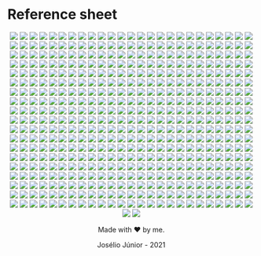 # Reference sheet
<div align="center">

![](../lang/1c-enterprise/rounded.png) ![](../lang/4d/rounded.png) ![](../lang/abap/rounded.png) ![](../lang/abap-cds/rounded.png) ![](../lang/ags-script/rounded.png) ![](../lang/aidl/rounded.png) ![](../lang/al/rounded.png) ![](../lang/ampl/rounded.png) ![](../lang/antlr/rounded.png) ![](../lang/api-blueprint/rounded.png) ![](../lang/apl/rounded.png) ![](../lang/asp.net/rounded.png) ![](../lang/ats/rounded.png) ![](../lang/actionscript/rounded.png) ![](../lang/ada/rounded.png) ![](../lang/adobe-font-metrics/rounded.png) ![](../lang/agda/rounded.png) ![](../lang/alloy/rounded.png) ![](../lang/alpine-abuild/rounded.png) ![](../lang/altium-designer/rounded.png) ![](../lang/angelscript/rounded.png) ![](../lang/ant-build-system/rounded.png) ![](../lang/apacheconf/rounded.png) ![](../lang/apex/rounded.png) ![](../lang/apollo-guidance-computer/rounded.png) ![](../lang/applescript/rounded.png) ![](../lang/arc/rounded.png) ![](../lang/asciidoc/rounded.png) ![](../lang/aspectj/rounded.png) ![](../lang/assembly/rounded.png) ![](../lang/astro/rounded.png) ![](../lang/asymptote/rounded.png) ![](../lang/augeas/rounded.png) ![](../lang/autohotkey/rounded.png) ![](../lang/autoit/rounded.png) ![](../lang/avro-idl/rounded.png) ![](../lang/awk/rounded.png) ![](../lang/basic/rounded.png) ![](../lang/ballerina/rounded.png) ![](../lang/batchfile/rounded.png) ![](../lang/beef/rounded.png) ![](../lang/bibtex/rounded.png) ![](../lang/bicep/rounded.png) ![](../lang/bison/rounded.png) ![](../lang/bitbake/rounded.png) ![](../lang/blade/rounded.png) ![](../lang/blitzbasic/rounded.png) ![](../lang/blitzmax/rounded.png) ![](../lang/bluespec/rounded.png) ![](../lang/boo/rounded.png) ![](../lang/boogie/rounded.png) ![](../lang/brainfuck/rounded.png) ![](../lang/brightscript/rounded.png) ![](../lang/browserslist/rounded.png) ![](../lang/c/rounded.png) ![](../lang/c#/rounded.png) ![](../lang/c++/rounded.png) ![](../lang/clips/rounded.png) ![](../lang/cmake/rounded.png) ![](../lang/collada/rounded.png) ![](../lang/cson/rounded.png) ![](../lang/css/rounded.png) ![](../lang/csv/rounded.png) ![](../lang/cue/rounded.png) ![](../lang/cweb/rounded.png) ![](../lang/cabal-config/rounded.png) ![](../lang/cap'n-proto/rounded.png) ![](../lang/ceylon/rounded.png) ![](../lang/chapel/rounded.png) ![](../lang/chuck/rounded.png) ![](../lang/cirru/rounded.png) ![](../lang/clarion/rounded.png) ![](../lang/classic-asp/rounded.png) ![](../lang/clean/rounded.png) ![](../lang/click/rounded.png) ![](../lang/clojure/rounded.png) ![](../lang/closure-templates/rounded.png) ![](../lang/cloud-firestore-security-rules/rounded.png) ![](../lang/codeql/rounded.png) ![](../lang/coffeescript/rounded.png) ![](../lang/coldfusion/rounded.png) ![](../lang/coldfusion-cfc/rounded.png) ![](../lang/common-lisp/rounded.png) ![](../lang/common-workflow-language/rounded.png) ![](../lang/component-pascal/rounded.png) ![](../lang/coq/rounded.png) ![](../lang/crystal/rounded.png) ![](../lang/csound/rounded.png) ![](../lang/csound-document/rounded.png) ![](../lang/csound-score/rounded.png) ![](../lang/cuda/rounded.png) ![](../lang/cython/rounded.png) ![](../lang/d/rounded.png) ![](../lang/dm/rounded.png) ![](../lang/dafny/rounded.png) ![](../lang/darcs-patch/rounded.png) ![](../lang/dart/rounded.png) ![](../lang/dataweave/rounded.png) ![](../lang/dhall/rounded.png) ![](../lang/directx-3d-file/rounded.png) ![](../lang/dockerfile/rounded.png) ![](../lang/dogescript/rounded.png) ![](../lang/dylan/rounded.png) ![](../lang/e/rounded.png) ![](../lang/ecl/rounded.png) ![](../lang/eclipse/rounded.png) ![](../lang/ejs/rounded.png) ![](../lang/eq/rounded.png) ![](../lang/easybuild/rounded.png) ![](../lang/ecere-projects/rounded.png) ![](../lang/editorconfig/rounded.png) ![](../lang/eiffel/rounded.png) ![](../lang/elixir/rounded.png) ![](../lang/elm/rounded.png) ![](../lang/emacs-lisp/rounded.png) ![](../lang/emberscript/rounded.png) ![](../lang/erlang/rounded.png) ![](../lang/f#/rounded.png) ![](../lang/f-asterisk/rounded.png) ![](../lang/figlet-font/rounded.png) ![](../lang/flux/rounded.png) ![](../lang/factor/rounded.png) ![](../lang/fancy/rounded.png) ![](../lang/fantom/rounded.png) ![](../lang/faust/rounded.png) ![](../lang/fennel/rounded.png) ![](../lang/filebench-wml/rounded.png) ![](../lang/fluent/rounded.png) ![](../lang/forth/rounded.png) ![](../lang/fortran/rounded.png) ![](../lang/fortran-free-form/rounded.png) ![](../lang/freebasic/rounded.png) ![](../lang/freemarker/rounded.png) ![](../lang/frege/rounded.png) ![](../lang/futhark/rounded.png) ![](../lang/g-code/rounded.png) ![](../lang/gaml/rounded.png) ![](../lang/gams/rounded.png) ![](../lang/gap/rounded.png) ![](../lang/gcc-machine-description/rounded.png) ![](../lang/gdscript/rounded.png) ![](../lang/gedcom/rounded.png) ![](../lang/glsl/rounded.png) ![](../lang/game-maker-language/rounded.png) ![](../lang/gemfile.lock/rounded.png) ![](../lang/genie/rounded.png) ![](../lang/genshi/rounded.png) ![](../lang/gentoo-ebuild/rounded.png) ![](../lang/gentoo-eclass/rounded.png) ![](../lang/gerber-image/rounded.png) ![](../lang/gherkin/rounded.png) ![](../lang/git-attributes/rounded.png) ![](../lang/git-config/rounded.png) ![](../lang/glyph/rounded.png) ![](../lang/gnuplot/rounded.png) ![](../lang/go/rounded.png) ![](../lang/go-checksums/rounded.png) ![](../lang/go-module/rounded.png) ![](../lang/golo/rounded.png) ![](../lang/gosu/rounded.png) ![](../lang/grace/rounded.png) ![](../lang/gradle/rounded.png) ![](../lang/grammatical-framework/rounded.png) ![](../lang/graphql/rounded.png) ![](../lang/graphviz-(dot)/rounded.png) ![](../lang/groovy/rounded.png) ![](../lang/groovy-server-pages/rounded.png) ![](../lang/haproxy/rounded.png) ![](../lang/hlsl/rounded.png) ![](../lang/html/rounded.png) ![](../lang/html+ecr/rounded.png) ![](../lang/html+eex/rounded.png) ![](../lang/html+erb/rounded.png) ![](../lang/html+php/rounded.png) ![](../lang/html+razor/rounded.png) ![](../lang/http/rounded.png) ![](../lang/hxml/rounded.png) ![](../lang/hack/rounded.png) ![](../lang/haml/rounded.png) ![](../lang/handlebars/rounded.png) ![](../lang/harbour/rounded.png) ![](../lang/haskell/rounded.png) ![](../lang/haxe/rounded.png) ![](../lang/hiveql/rounded.png) ![](../lang/holyc/rounded.png) ![](../lang/hy/rounded.png) ![](../lang/idl/rounded.png) ![](../lang/igor-pro/rounded.png) ![](../lang/ini/rounded.png) ![](../lang/idris/rounded.png) ![](../lang/ignore-list/rounded.png) ![](../lang/imagej-macro/rounded.png) ![](../lang/inno-setup/rounded.png) ![](../lang/io/rounded.png) ![](../lang/ioke/rounded.png) ![](../lang/isabelle/rounded.png) ![](../lang/isabelle-root/rounded.png) ![](../lang/j/rounded.png) ![](../lang/jar-manifest/rounded.png) ![](../lang/jflex/rounded.png) ![](../lang/json/rounded.png) ![](../lang/json-with-comments/rounded.png) ![](../lang/json5/rounded.png) ![](../lang/jsonld/rounded.png) ![](../lang/jsoniq/rounded.png) ![](../lang/jasmin/rounded.png) ![](../lang/java/rounded.png) ![](../lang/java-properties/rounded.png) ![](../lang/java-server-pages/rounded.png) ![](../lang/javascript/rounded.png) ![](../lang/javascript+erb/rounded.png) ![](../lang/jinja/rounded.png) ![](../lang/jison/rounded.png) ![](../lang/jison-lex/rounded.png) ![](../lang/jolie/rounded.png) ![](../lang/jsonnet/rounded.png) ![](../lang/julia/rounded.png) ![](../lang/jupyter-notebook/rounded.png) ![](../lang/krl/rounded.png) ![](../lang/kaitai-struct/rounded.png) ![](../lang/kakounescript/rounded.png) ![](../lang/kicad-layout/rounded.png) ![](../lang/kicad-legacy-layout/rounded.png) ![](../lang/kicad-schematic/rounded.png) ![](../lang/kotlin/rounded.png) ![](../lang/lfe/rounded.png) ![](../lang/llvm/rounded.png) ![](../lang/lolcode/rounded.png) ![](../lang/lsl/rounded.png) ![](../lang/labview/rounded.png) ![](../lang/lark/rounded.png) ![](../lang/lasso/rounded.png) ![](../lang/latte/rounded.png) ![](../lang/less/rounded.png) ![](../lang/lex/rounded.png) ![](../lang/lilypond/rounded.png) ![](../lang/liquid/rounded.png) ![](../lang/literate-agda/rounded.png) ![](../lang/literate-coffeescript/rounded.png) ![](../lang/literate-haskell/rounded.png) ![](../lang/livescript/rounded.png) ![](../lang/logtalk/rounded.png) ![](../lang/lookml/rounded.png) ![](../lang/lua/rounded.png) ![](../lang/matlab/rounded.png) ![](../lang/maxscript/rounded.png) ![](../lang/mlir/rounded.png) ![](../lang/mql4/rounded.png) ![](../lang/mql5/rounded.png) ![](../lang/mtml/rounded.png) ![](../lang/macaulay2/rounded.png) ![](../lang/makefile/rounded.png) ![](../lang/mako/rounded.png) ![](../lang/markdown/rounded.png) ![](../lang/marko/rounded.png) ![](../lang/mask/rounded.png) ![](../lang/mathematica/rounded.png) ![](../lang/max/rounded.png) ![](../lang/mercury/rounded.png) ![](../lang/meson/rounded.png) ![](../lang/metal/rounded.png) ![](../lang/mirah/rounded.png) ![](../lang/modelica/rounded.png) ![](../lang/modula-2/rounded.png) ![](../lang/modula-3/rounded.png) ![](../lang/moonscript/rounded.png) ![](../lang/motorola-68k-assembly/rounded.png) ![](../lang/mustache/rounded.png) ![](../lang/ncl/rounded.png) ![](../lang/npm-config/rounded.png) ![](../lang/nwscript/rounded.png) ![](../lang/nearley/rounded.png) ![](../lang/nemerle/rounded.png) ![](../lang/netlinx/rounded.png) ![](../lang/netlinx+erb/rounded.png) ![](../lang/netlogo/rounded.png) ![](../lang/newlisp/rounded.png) ![](../lang/nextflow/rounded.png) ![](../lang/nginx/rounded.png) ![](../lang/nim/rounded.png) ![](../lang/nit/rounded.png) ![](../lang/nix/rounded.png) ![](../lang/nu/rounded.png) ![](../lang/numpy/rounded.png) ![](../lang/nunjucks/rounded.png) ![](../lang/ocaml/rounded.png) ![](../lang/objectscript/rounded.png) ![](../lang/objective-c/rounded.png) ![](../lang/objective-c++/rounded.png) ![](../lang/objective-j/rounded.png) ![](../lang/odin/rounded.png) ![](../lang/omgrofl/rounded.png) ![](../lang/opal/rounded.png) ![](../lang/open-policy-agent/rounded.png) ![](../lang/opencl/rounded.png) ![](../lang/openedge-abl/rounded.png) ![](../lang/openqasm/rounded.png) ![](../lang/openscad/rounded.png) ![](../lang/org/rounded.png) ![](../lang/oxygene/rounded.png) ![](../lang/oz/rounded.png) ![](../lang/p4/rounded.png) ![](../lang/peg.js/rounded.png) ![](../lang/php/rounded.png) ![](../lang/plsql/rounded.png) ![](../lang/plpgsql/rounded.png) ![](../lang/pov-ray-sdl/rounded.png) ![](../lang/pan/rounded.png) ![](../lang/papyrus/rounded.png) ![](../lang/parrot/rounded.png) ![](../lang/pascal/rounded.png) ![](../lang/pawn/rounded.png) ![](../lang/pep8/rounded.png) ![](../lang/perl/rounded.png) ![](../lang/picolisp/rounded.png) ![](../lang/piglatin/rounded.png) ![](../lang/pike/rounded.png) ![](../lang/pogoscript/rounded.png) ![](../lang/postcss/rounded.png) ![](../lang/postscript/rounded.png) ![](../lang/powerbuilder/rounded.png) ![](../lang/powershell/rounded.png) ![](../lang/prisma/rounded.png) ![](../lang/processing/rounded.png) ![](../lang/prolog/rounded.png) ![](../lang/propeller-spin/rounded.png) ![](../lang/pug/rounded.png) ![](../lang/puppet/rounded.png) ![](../lang/purebasic/rounded.png) ![](../lang/purescript/rounded.png) ![](../lang/python/rounded.png) ![](../lang/python-console/rounded.png) ![](../lang/python-traceback/rounded.png) ![](../lang/q#/rounded.png) ![](../lang/qml/rounded.png) ![](../lang/qt-script/rounded.png) ![](../lang/quake/rounded.png) ![](../lang/r/rounded.png) ![](../lang/raml/rounded.png) ![](../lang/rdoc/rounded.png) ![](../lang/rexx/rounded.png) ![](../lang/rmarkdown/rounded.png) ![](../lang/runoff/rounded.png) ![](../lang/racket/rounded.png) ![](../lang/ragel/rounded.png) ![](../lang/raku/rounded.png) ![](../lang/rascal/rounded.png) ![](../lang/rescript/rounded.png) ![](../lang/reason/rounded.png) ![](../lang/rebol/rounded.png) ![](../lang/record-jar/rounded.png) ![](../lang/red/rounded.png) ![](../lang/regular-expression/rounded.png) ![](../lang/ren'py/rounded.png) ![](../lang/ring/rounded.png) ![](../lang/riot/rounded.png) ![](../lang/robotframework/rounded.png) ![](../lang/roff/rounded.png) ![](../lang/roff-manpage/rounded.png) ![](../lang/rouge/rounded.png) ![](../lang/ruby/rounded.png) ![](../lang/rust/rounded.png) ![](../lang/sas/rounded.png) ![](../lang/scss/rounded.png) ![](../lang/sparql/rounded.png) ![](../lang/sqf/rounded.png) ![](../lang/sql/rounded.png) ![](../lang/sqlpl/rounded.png) ![](../lang/srecode-template/rounded.png) ![](../lang/svg/rounded.png) ![](../lang/saltstack/rounded.png) ![](../lang/sass/rounded.png) ![](../lang/scala/rounded.png) ![](../lang/scaml/rounded.png) ![](../lang/scheme/rounded.png) ![](../lang/scilab/rounded.png) ![](../lang/self/rounded.png) ![](../lang/shaderlab/rounded.png) ![](../lang/shell/rounded.png) ![](../lang/shen/rounded.png) ![](../lang/singularity/rounded.png) ![](../lang/slash/rounded.png) ![](../lang/slice/rounded.png) ![](../lang/slim/rounded.png) ![](../lang/smpl/rounded.png) ![](../lang/smalltalk/rounded.png) ![](../lang/smarty/rounded.png) ![](../lang/solidity/rounded.png) ![](../lang/sourcepawn/rounded.png) ![](../lang/squirrel/rounded.png) ![](../lang/stan/rounded.png) ![](../lang/standard-ml/rounded.png) ![](../lang/starlark/rounded.png) ![](../lang/stata/rounded.png) ![](../lang/stringtemplate/rounded.png) ![](../lang/stylus/rounded.png) ![](../lang/subrip-text/rounded.png) ![](../lang/sugarss/rounded.png) ![](../lang/supercollider/rounded.png) ![](../lang/svelte/rounded.png) ![](../lang/swift/rounded.png) ![](../lang/systemverilog/rounded.png) ![](../lang/ti-program/rounded.png) ![](../lang/tla/rounded.png) ![](../lang/toml/rounded.png) ![](../lang/tsql/rounded.png) ![](../lang/tsv/rounded.png) ![](../lang/tsx/rounded.png) ![](../lang/txl/rounded.png) ![](../lang/tcl/rounded.png) ![](../lang/tex/rounded.png) ![](../lang/terra/rounded.png) ![](../lang/textmate-properties/rounded.png) ![](../lang/textile/rounded.png) ![](../lang/thrift/rounded.png) ![](../lang/turing/rounded.png) ![](../lang/twig/rounded.png) ![](../lang/typescript/rounded.png) ![](../lang/unified-parallel-c/rounded.png) ![](../lang/unity3d-asset/rounded.png) ![](../lang/uno/rounded.png) ![](../lang/unrealscript/rounded.png) ![](../lang/urweb/rounded.png) ![](../lang/v/rounded.png) ![](../lang/vba/rounded.png) ![](../lang/vbscript/rounded.png) ![](../lang/vcl/rounded.png) ![](../lang/vhdl/rounded.png) ![](../lang/vala/rounded.png) ![](../lang/valve-data-format/rounded.png) ![](../lang/verilog/rounded.png) ![](../lang/vim-help-file/rounded.png) ![](../lang/vim-script/rounded.png) ![](../lang/vim-snippet/rounded.png) ![](../lang/visual-basic-.net/rounded.png) ![](../lang/volt/rounded.png) ![](../lang/vue/rounded.png) ![](../lang/web-ontology-language/rounded.png) ![](../lang/webassembly/rounded.png) ![](../lang/wikitext/rounded.png) ![](../lang/windows-registry-entries/rounded.png) ![](../lang/wollok/rounded.png) ![](../lang/world-of-warcraft-addon-data/rounded.png) ![](../lang/x10/rounded.png) ![](../lang/xc/rounded.png) ![](../lang/xml/rounded.png) ![](../lang/xml-property-list/rounded.png) ![](../lang/xquery/rounded.png) ![](../lang/xslt/rounded.png) ![](../lang/xojo/rounded.png) ![](../lang/xonsh/rounded.png) ![](../lang/xtend/rounded.png) ![](../lang/yaml/rounded.png) ![](../lang/yara/rounded.png) ![](../lang/yasnippet/rounded.png) ![](../lang/yacc/rounded.png) ![](../lang/zap/rounded.png) ![](../lang/zil/rounded.png) ![](../lang/zenscript/rounded.png) ![](../lang/zephir/rounded.png) ![](../lang/zig/rounded.png) ![](../lang/zimpl/rounded.png) ![](../lang/ec/rounded.png) ![](../lang/fish/rounded.png) ![](../lang/jq/rounded.png) ![](../lang/mirc-script/rounded.png) ![](../lang/mcfunction/rounded.png) ![](../lang/mupad/rounded.png) ![](../lang/nanorc/rounded.png) ![](../lang/nesc/rounded.png) ![](../lang/ooc/rounded.png) ![](../lang/q/rounded.png) ![](../lang/restructuredtext/rounded.png) ![](../lang/sed/rounded.png) ![](../lang/wdl/rounded.png) ![](../lang/wisp/rounded.png) ![](../lang/xbase/rounded.png)



Made with ❤ by me.

Josélio Júnior - 2021

</div>